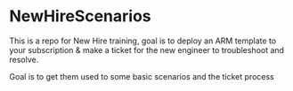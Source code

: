 # NewHireScenarios


This is a repo for New Hire training, goal is to deploy an ARM template to your subscription & make a ticket for the new engineer to troubleshoot and resolve.

Goal is to get them used to some basic scenarios and the ticket process 